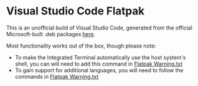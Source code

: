 # Visual Studio Code Flatpak

This is an unofficial build of Visual Studio Code, generated from the official Microsoft-built .deb packages [here](https://github.com/flathub/com.visualstudio.code/blob/master/com.visualstudio.code.yaml#L103).

Most functionality works out of the box, though please note:
* To make the Integrated Terminal automatically use the host system's shell, you can will need to add this command in [Flatpak Warning.txt](https://github.com/flathub/com.visualstudio.code/blob/master/flatpak-warning.txt#L22-L30)
* To gain support for additional languages, you will need to follow the commands in [Flatpak Warning.txt](https://github.com/flathub/com.visualstudio.code/blob/master/flatpak-warning.txt#L41-L43)
